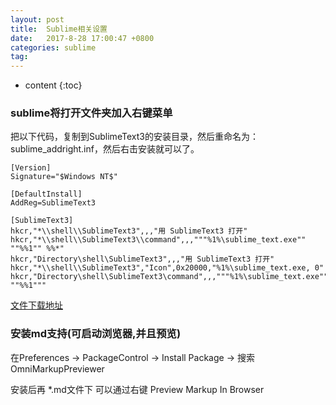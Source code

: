 ```yaml
---
layout: post
title:  Sublime相关设置
date:   2017-8-28 17:00:47 +0800
categories: sublime
tag: 
---
```


* content
{:toc}


### sublime将打开文件夹加入右键菜单

把以下代码，复制到SublimeText3的安装目录，然后重命名为：sublime_addright.inf，然后右击安装就可以了。

```shell
[Version]
Signature="$Windows NT$"

[DefaultInstall]
AddReg=SublimeText3

[SublimeText3]
hkcr,"*\\shell\\SublimeText3",,,"用 SublimeText3 打开"
hkcr,"*\\shell\\SublimeText3\\command",,,"""%1%\sublime_text.exe"" ""%%1"" %%*"
hkcr,"Directory\shell\SublimeText3",,,"用 SublimeText3 打开"
hkcr,"*\\shell\\SublimeText3","Icon",0x20000,"%1%\sublime_text.exe, 0"
hkcr,"Directory\shell\SublimeText3\command",,,"""%1%\sublime_text.exe"" ""%%1"""
```


[文件下载地址](http://39.108.52.227/resource/file/sublim.inf)

### 安装md支持(可启动浏览器,并且预览)
在Preferences -> PackageControl -> Install Package -> 搜索 OmniMarkupPreviewer  

安装后再 *.md文件下  可以通过右键 Preview Markup In  Browser
